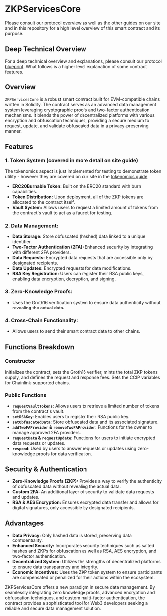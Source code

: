
# ZKPServicesCore

Please consult our protocol [overview](https://zkp.services/docs) as well as the other guides on our site and in this repository for a high level overview of this smart contract and its purpose. 


## Deep Technical Overview

For a deep technical overview and explanations, please consult our protocol [blueprint](https://zkp.services/blueprint). What follows is a higher level explanation of some contract features.

## Overview
`ZKPServicesCore` is a robust smart contract built for EVM-compatible chains written in Solidity. The contract serves as an advanced data management system leveraging cryptographic proofs and two-factor authentication mechanisms. It blends the power of decentralized platforms with various encryption and obfuscation techniques, providing a secure medium to request, update, and validate obfuscated data in a privacy-preserving manner.

## Features
### 1. Token System (covered in more detail on site guide)
The tokenomics aspect is just implemented for testing to demonstrate token utility - however they are covered on our site in the [tokenomics guide](https://www.zkp.services/docs#tokenomics-beta-of-zkp-services)
- **ERC20Burnable Token:** Built on the ERC20 standard with burn capabilities.
- **Token Distribution:** Upon deployment, all of the ZKP tokens are allocated to the contract itself.
- **Vault System:** Allows users to request a limited amount of tokens from the contract's vault to act as a faucet for testing.

### 2. Data Management:
- **Data Storage:** Store obfuscated (hashed) data linked to a unique identifier.
- **Two-Factor Authentication (2FA):** Enhanced security by integrating with different 2FA providers.
- **Data Requests:** Encrypted data requests that are accessible only by designated recipients.
- **Data Updates:** Encrypted requests for data modifications.
- **RSA Key Registration:** Users can register their RSA public keys, enabling data encryption, decryption, and signing.

### 3. Zero-Knowledge Proofs:
- Uses the Groth16 verification system to ensure data authenticity without revealing the actual data.

### 4. Cross-Chain Functionality:
- Allows users to send their smart contract data to other chains.

## Functions Breakdown

### Constructor
Initializes the contract, sets the Groth16 verifier, mints the total ZKP tokens supply, and defines the request and response fees. Sets the CCIP variables for Chainlink-supported chains.

### Public Functions
- **`requestVaultTokens`**: Allows users to retrieve a limited number of tokens from the contract's vault.
- **`setRSAKey`**: Enables users to register their RSA public key.
- **`setObfuscatedData`**: Store obfuscated data and its associated signature.
- **`addTwoFAProvider` & `removeTwoFAProvider`**: Functions for the owner to manage approved 2FA providers.
- **`requestData` & `requestUpdate`**: Functions for users to initiate encrypted data requests or updates.
- **`respond`**: Used by users to answer requests or updates using zero-knowledge proofs for data verification.

## Security & Authentication
- **Zero-Knowledge Proofs (ZKP):** Provides a way to verify the authenticity of obfuscated data without revealing the actual data.
- **Custom 2FA:** An additional layer of security to validate data requests and updates.
- **RSA & AES Encryption:** Ensures encrypted data transfer and allows for digital signatures, only accessible by designated recipients.

## Advantages
- **Data Privacy:** Only hashed data is stored, preserving data confidentiality.
- **Enhanced Security:** Incorporates security techniques such as salted hashes and ZKPs for obfuscation as well as RSA, AES encryption, and two-factor authentication.
- **Decentralized System:** Utilizes the strengths of decentralized platforms to ensure data transparency and integrity.
- **Economic Incentives:** Uses the ZKP token system to ensure participants are compensated or penalized for their actions within the ecosystem.

ZKPServicesCore offers a new paradigm in secure data management. By seamlessly integrating zero knowledge proofs, advanced encryption and obfuscation techniques, and custom multi-factor authentication, the contract provides a sophisticated tool for Web3 developers seeking a reliable and secure data management solution.
